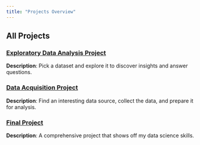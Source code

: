 ```yaml
---
title: "Projects Overview"
---
```


## All Projects

### [Exploratory Data Analysis Project](eda.qmd)
**Description**: Pick a dataset and explore it to discover insights and answer questions.

### [Data Acquisition Project](data-acquisition.qmd)
**Description**: Find an interesting data source, collect the data, and prepare it for analysis.

### [Final Project](final-project.qmd)
**Description**: A comprehensive project that shows off my data science skills.
